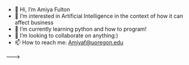 - 👋 Hi, I’m Amiya Fulton
- 👀 I’m interested in Artificial Intelligence in the context of how it can affect business
- 🌱 I’m currently learning python and how to program!
- 💞️ I’m looking to collaborate on anything:)
- 📫 How to reach me: Amiyaf@uoregon.edu


--->
